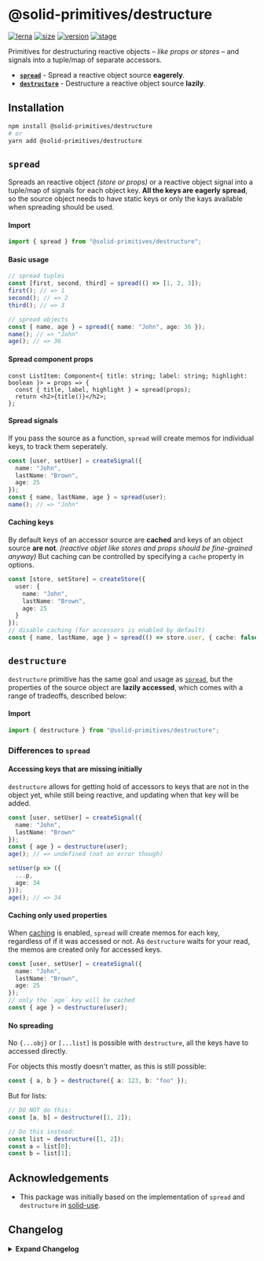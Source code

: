 # @solid-primitives/destructure

[![lerna](https://img.shields.io/badge/maintained%20with-lerna-cc00ff.svg?style=for-the-badge)](https://lerna.js.org/)
[![size](https://img.shields.io/bundlephobia/minzip/@solid-primitives/destructure?style=for-the-badge&label=size)](https://bundlephobia.com/package/@solid-primitives/destructure)
[![version](https://img.shields.io/npm/v/@solid-primitives/destructure?style=for-the-badge)](https://www.npmjs.com/package/@solid-primitives/destructure)
[![stage](https://img.shields.io/endpoint?style=for-the-badge&url=https%3A%2F%2Fraw.githubusercontent.com%2Fdavedbase%2Fsolid-primitives%2Fmain%2Fassets%2Fbadges%2Fstage-1.json)](https://github.com/davedbase/solid-primitives#contribution-process)

Primitives for destructuring reactive objects _– like props or stores –_ and signals into a tuple/map of separate accessors.

- **[`spread`](#spread)** - Spread a reactive object source **eagerely**.
- **[`destructure`](#destructure)** - Destructure a reactive object source **lazily**.

## Installation

```bash
npm install @solid-primitives/destructure
# or
yarn add @solid-primitives/destructure
```

## `spread`

Spreads an reactive object _(store or props)_ or a reactive object signal into a tuple/map of signals for each object key. **All the keys are eagerly spread**, so the source object needs to have static keys or only the kays available when spreading should be used.

#### Import

```ts
import { spread } from "@solid-primitives/destructure";
```

#### Basic usage

```ts
// spread tuples
const [first, second, third] = spread(() => [1, 2, 3]);
first(); // => 1
second(); // => 2
third(); // => 3

// spread objects
const { name, age } = spread({ name: "John", age: 36 });
name(); // => "John"
age(); // => 36
```

#### Spread component props

```tsx
const ListItem: Component<{ title: string; label: string; highlight: boolean }> = props => {
  const { title, label, highlight } = spread(props);
  return <h2>{title()}</h2>;
};
```

#### Spread signals

If you pass the source as a function, `spread` will create memos for individual keys, to track them seperately.

```ts
const [user, setUser] = createSignal({
  name: "John",
  lastName: "Brown",
  age: 25
});
const { name, lastName, age } = spread(user);
name(); // => "John"
```

#### Caching keys

By default keys of an accessor source are **cached** and keys of an object source **are not**. _(reactive objet like stores and props should be fine-grained anyway)_ But caching can be controlled by specifying a `cache` property in options.

```ts
const [store, setStore] = createStore({
  user: {
    name: "John",
    lastName: "Brown",
    age: 25
  }
});
// disable caching (for accessors is enabled by default)
const { name, lastName, age } = spread(() => store.user, { cache: false });
```

## `destructure`

`destructure` primitive has the same goal and usage as [`spread`](#spread), but the properties of the source object are **lazily accessed**, which comes with a range of tradeoffs, described below:

#### Import

```ts
import { destructure } from "@solid-primitives/destructure";
```

### Differences to `spread`

#### Accessing keys that are missing initially

`destructure` allows for getting hold of accessors to keys that are not in the object yet, while still being reactive, and updating when that key will be added.

```ts
const [user, setUser] = createSignal({
  name: "John",
  lastName: "Brown"
});
const { age } = destructure(user);
age(); // => undefined (not an error though)

setUser(p => ({
  ...p,
  age: 34
}));
age(); // => 34
```

#### Caching only used properties

When [caching](#caching-keys) is enabled, `spread` will create memos for each key, regardless of if it was accessed or not. As `destructure` waits for your read, the memos are created only for accessed keys.

```ts
const [user, setUser] = createSignal({
  name: "John",
  lastName: "Brown",
  age: 25
});
// only the `age` key will be cached
const { age } = destructure(user);
```

#### No spreading

No `{...obj}` or `[...list]` is possible with `destructure`, all the keys have to accessed directly.

For objects this mostly doesn't matter, as this is still possible:

```ts
const { a, b } = destructure({ a: 123, b: "foo" });
```

But for lists:

```ts
// DO NOT do this:
const [a, b] = destructure([1, 2]);

// Do this instead:
const list = destructure([1, 2]);
const a = list[0];
const b = list[1];
```

## Acknowledgements

- This package was initially based on the implementation of `spread` and `destructure` in [solid-use](https://github.com/LXSMNSYC/solid-use).

## Changelog

<details>
<summary><b>Expand Changelog</b></summary>

0.0.100

Initial release of the destructure package.

</details>

